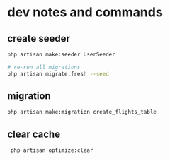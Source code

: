 # dev notes and commands

## create seeder

```bash
php artisan make:seeder UserSeeder

# re-run all migrations
php artisan migrate:fresh --seed
```

## migration

```bash
php artisan make:migration create_flights_table
```

## clear cache

```bash
 php artisan optimize:clear
```
